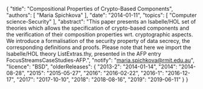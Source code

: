{
    "title": "Compositional Properties of Crypto-Based Components",
    "authors": [
        "Maria Spichkova"
    ],
    "date": "2014-01-11",
    "topics": [
        "Computer science-Security"
    ],
    "abstract": "This paper presents an Isabelle/HOL set of theories which allows the specification of crypto-based components and the verification of their composition properties wrt. cryptographic aspects. We introduce a formalisation of the security property of data secrecy, the corresponding definitions and proofs. Please note that here we import the Isabelle/HOL theory ListExtras.thy, presented in the AFP entry FocusStreamsCaseStudies-AFP.",
    "notify": "maria.spichkova@rmit.edu.au",
    "licence": "BSD",
    "olderReleases": {
        "2013-2": "2014-01-14",
        "2014": "2014-08-28",
        "2015": "2015-05-27",
        "2016": "2016-02-22",
        "2016-1": "2016-12-17",
        "2017": "2017-10-10",
        "2018": "2018-08-16",
        "2019": "2019-06-11"
    }
}